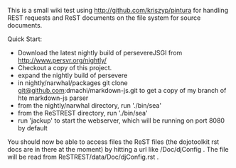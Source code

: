 This is a small wiki test using http://github.com/kriszyp/pintura for handling REST requests and ReST documents on the file system for source documents.

Quick Start:

* Download the latest nightly build of persevereJSGI from http://www.persvr.org/nightly/
* Checkout a copy of this project.
* expand the nightly build of persevere
* in nightly/narwhal/packages git clone git@github.com:dmachi/markdown-js.git  to get a copy of my branch of hte markdown-js parser
* from the nightly/narwhal directory, run './bin/sea'
* from the ReSTREST directory, run './bin/sea' 
* run 'jackup' to start the webserver, which will be running on port 8080 by default

You should now be able to access files the ReST files (the dojotoolkit rst docs are in there at the moment) by hitting a url like /Doc/djConfig .  The file will be read from ReSTREST/data/Doc/djConfig.rst .


